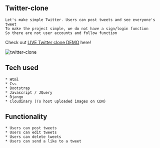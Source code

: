 ## Twitter-clone
```
Let's make simple Twitter. Users can post tweets and see everyone's tweet
To make the project simple, we do not have a sign/login function
So there are not user accounts and follow function
```
Check out [LIVE Twitter clone DEMO](https://estabrok-twitter-clone.herokuapp.com/) here!

![twitter-clone](https://user-images.githubusercontent.com/59147362/159333282-74ca43c2-31ac-4534-aec1-41a4ce95458d.png)

## Tech used
```
* Html
* Css
* Bootstrap
* Javascript / JQuery
* Django
* Cloudinary (To host uploaded images on CDN)
```
## Functionality
```
* Users can post tweets
* Users can edit tweets
* Users can delete tweets
* Users can send a like to a tweet
```
